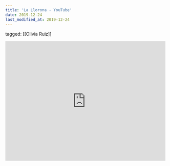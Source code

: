 ```yaml
---
title: 'La Llorona - YouTube'
date: 2019-12-24
last_modified_at: 2019-12-24
---
```

tagged: [[Olivia Ruiz]]
<iframe allow="accelerometer; autoplay; clipboard-write; encrypted-media; gyroscope; picture-in-picture" allowfullscreen="" frameborder="0" height="375" id="youtube_iframe" src="https://www.youtube.com/embed/u2uKaPeeDTs?feature=oembed&amp;enablejsapi=1&amp;origin=https://safe.txmblr.com&amp;wmode=opaque" width="500"></iframe>